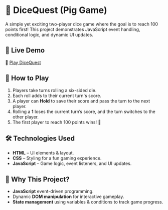 # 🎲 DiceQuest (Pig Game)

A simple yet exciting two-player dice game where the goal is to reach 100 points first! This project demonstrates JavaScript event handling, conditional logic, and dynamic UI updates.

## 🚀 Live Demo
🔗 [Play DiceQuest](#)

## 📜 How to Play

1. Players take turns rolling a six-sided die.
2. Each roll adds to their current turn's score.
3. A player can **Hold** to save their score and pass the turn to the next player.
4. Rolling a **1** loses the current turn’s score, and the turn switches to the other player.
5. The first player to reach 100 points wins! 🎉

## 🛠️ Technologies Used

- **HTML** – UI elements & layout.
- **CSS** – Styling for a fun gaming experience.
- **JavaScript** – Game logic, event listeners, and UI updates.

## 🎯 Why This Project?

- **JavaScript** event-driven programming.
- Dynamic **DOM manipulation** for interactive gameplay.
- **State management** using variables & conditions to track game progress.
